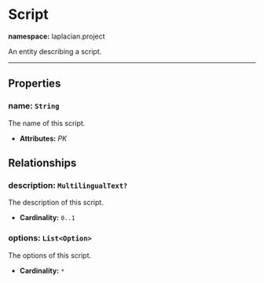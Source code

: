 # **Script**
**namespace:** laplacian.project

An entity describing a script.



---

## Properties

### name: `String`
The name of this script.
- **Attributes:** *PK*

## Relationships

### description: `MultilingualText?`
The description of this script.
- **Cardinality:** `0..1`

### options: `List<Option>`
The options of this script.
- **Cardinality:** `*`